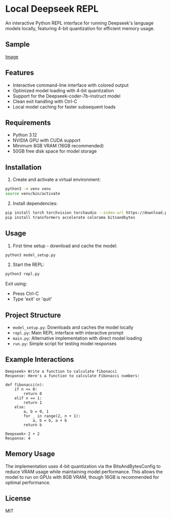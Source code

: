 # Local Deepseek REPL

An interactive Python REPL interface for running Deepseek's language models locally, featuring 4-bit quantization for efficient memory usage.

## Sample

[Image](resources/screen.png)

## Features
- Interactive command-line interface with colored output
- Optimized model loading with 4-bit quantization
- Support for the Deepseek-coder-7b-instruct model
- Clean exit handling with Ctrl-C
- Local model caching for faster subsequent loads

## Requirements
- Python 3.12
- NVIDIA GPU with CUDA support
- Minimum 8GB VRAM (16GB recommended)
- 50GB free disk space for model storage

## Installation

1. Create and activate a virtual environment:
```bash
python3 -m venv venv
source venv/bin/activate
```

2. Install dependencies:
```bash
pip install torch torchvision torchaudio --index-url https://download.pytorch.org/whl/cu118
pip install transformers accelerate colorama bitsandbytes
```

## Usage

1. First time setup - download and cache the model:
```bash
python3 model_setup.py
```

2. Start the REPL:
```bash
python3 repl.py
```

Exit using:
- Press Ctrl-C
- Type 'exit' or 'quit'

## Project Structure

- `model_setup.py`: Downloads and caches the model locally
- `repl.py`: Main REPL interface with interactive prompt
- `main.py`: Alternative implementation with direct model loading
- `run.py`: Simple script for testing model responses

## Example Interactions

```
Deepseek> Write a function to calculate fibonacci
Response: Here's a function to calculate Fibonacci numbers:

def fibonacci(n):
    if n <= 0:
        return 0
    elif n == 1:
        return 1
    else:
        a, b = 0, 1
        for _ in range(2, n + 1):
            a, b = b, a + b
        return b

Deepseek> 2 + 2
Response: 4
```

## Memory Usage
The implementation uses 4-bit quantization via the BitsAndBytesConfig to reduce VRAM usage while maintaining model performance. This allows the model to run on GPUs with 8GB VRAM, though 16GB is recommended for optimal performance.

## License
MIT
```
